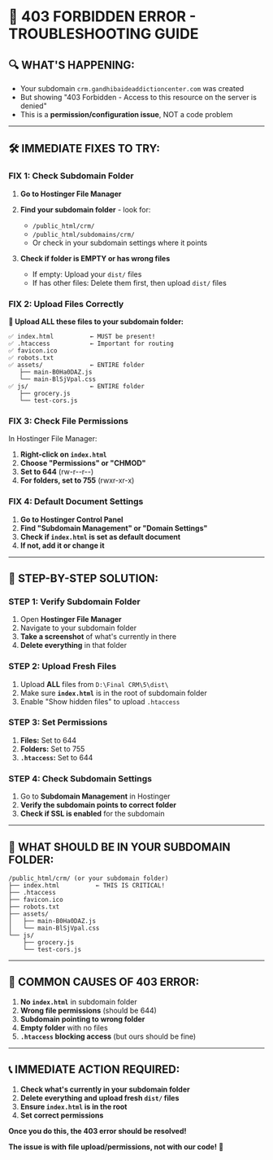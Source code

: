 # 🚨 403 FORBIDDEN ERROR - TROUBLESHOOTING GUIDE

## 🔍 **WHAT'S HAPPENING:**
- Your subdomain `crm.gandhibaideaddictioncenter.com` was created
- But showing "403 Forbidden - Access to this resource on the server is denied"
- This is a **permission/configuration issue**, NOT a code problem

---

## 🛠️ **IMMEDIATE FIXES TO TRY:**

### **FIX 1: Check Subdomain Folder**
1. **Go to Hostinger File Manager**
2. **Find your subdomain folder** - look for:
   - `/public_html/crm/`
   - `/public_html/subdomains/crm/`
   - Or check in your subdomain settings where it points

3. **Check if folder is EMPTY or has wrong files**
   - If empty: Upload your `dist/` files
   - If has other files: Delete them first, then upload `dist/` files

### **FIX 2: Upload Files Correctly**
**📂 Upload ALL these files to your subdomain folder:**
```
✅ index.html          ← MUST be present!
✅ .htaccess           ← Important for routing
✅ favicon.ico         
✅ robots.txt          
✅ assets/             ← ENTIRE folder
   ├── main-B0Ha0DAZ.js
   └── main-BlSjVpal.css
✅ js/                 ← ENTIRE folder
   ├── grocery.js
   └── test-cors.js
```

### **FIX 3: Check File Permissions**
In Hostinger File Manager:
1. **Right-click on `index.html`**
2. **Choose "Permissions" or "CHMOD"**
3. **Set to 644** (rw-r--r--)
4. **For folders, set to 755** (rwxr-xr-x)

### **FIX 4: Default Document Settings**
1. **Go to Hostinger Control Panel**
2. **Find "Subdomain Management" or "Domain Settings"**
3. **Check if `index.html` is set as default document**
4. **If not, add it or change it**

---

## 🔧 **STEP-BY-STEP SOLUTION:**

### **STEP 1: Verify Subdomain Folder**
1. Open **Hostinger File Manager**
2. Navigate to your subdomain folder
3. **Take a screenshot** of what's currently in there
4. **Delete everything** in that folder

### **STEP 2: Upload Fresh Files**
1. Upload **ALL** files from `D:\Final CRM\5\dist\`
2. Make sure **`index.html`** is in the root of subdomain folder
3. Enable "Show hidden files" to upload `.htaccess`

### **STEP 3: Set Permissions**
1. **Files:** Set to 644
2. **Folders:** Set to 755
3. **`.htaccess`:** Set to 644

### **STEP 4: Check Subdomain Settings**
1. Go to **Subdomain Management** in Hostinger
2. **Verify the subdomain points to correct folder**
3. **Check if SSL is enabled** for the subdomain

---

## 🎯 **WHAT SHOULD BE IN YOUR SUBDOMAIN FOLDER:**

```
/public_html/crm/ (or your subdomain folder)
├── index.html          ← THIS IS CRITICAL!
├── .htaccess           
├── favicon.ico         
├── robots.txt          
├── assets/
│   ├── main-B0Ha0DAZ.js
│   └── main-BlSjVpal.css
└── js/
    ├── grocery.js
    └── test-cors.js
```

---

## 🚨 **COMMON CAUSES OF 403 ERROR:**

1. **No `index.html`** in subdomain folder
2. **Wrong file permissions** (should be 644)
3. **Subdomain pointing to wrong folder**
4. **Empty folder** with no files
5. **`.htaccess` blocking access** (but ours should be fine)

---

## 📞 **IMMEDIATE ACTION REQUIRED:**

1. **Check what's currently in your subdomain folder**
2. **Delete everything and upload fresh `dist/` files**
3. **Ensure `index.html` is in the root**
4. **Set correct permissions**

**Once you do this, the 403 error should be resolved!**

**The issue is with file upload/permissions, not with our code!** 🔧
